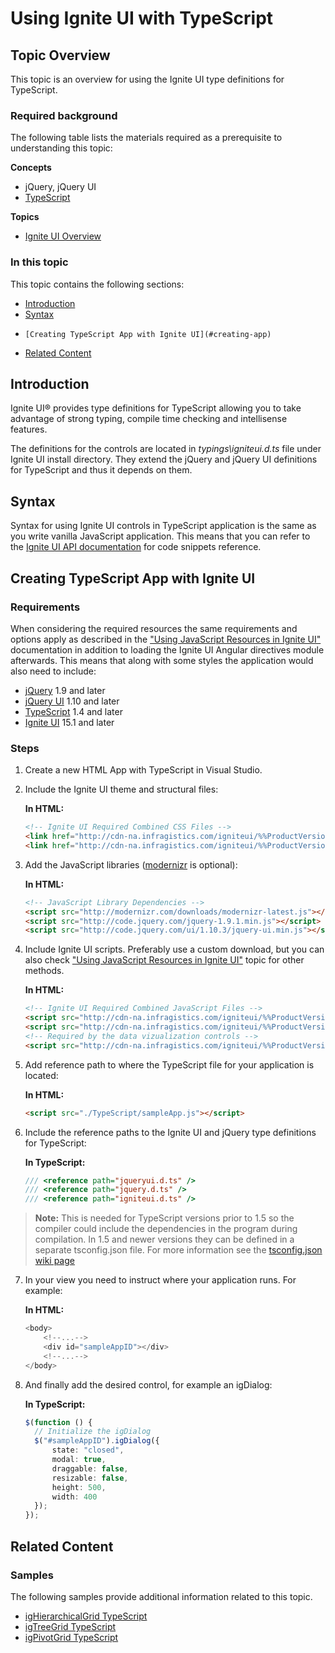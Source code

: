﻿<!--
|metadata|
{
    "fileName": "using-ignite-ui-with-typescipt",
    "controlName": [],
    "tags": []
}
|metadata|
-->

# Using Ignite UI with TypeScript

## Topic Overview

This topic is an overview for using the Ignite UI type definitions for TypeScript.

### Required background

The following table lists the materials required as a prerequisite to understanding this topic:

**Concepts**

-   jQuery, jQuery UI
-   [TypeScript](http://www.typescriptlang.org/)

**Topics**

-   [Ignite UI Overview](NetAdvantage-for-jQuery-Overview.html)


### In this topic

This topic contains the following sections:

-   [Introduction](#introduction)
-   [Syntax](#syntax)
-     [Creating TypeScript App with Ignite UI](#creating-app)
-   [Related Content](#related-content)

## <a id="introduction"></a>Introduction

Ignite UI® provides type definitions for TypeScript allowing you to take advantage of strong typing, compile time checking and intellisense features.

The definitions for the controls are located in *typings\igniteui.d.ts* file under Ignite UI install directory. They extend the jQuery and jQuery UI definitions for TypeScript and thus it depends on them.

## <a id="syntax"></a> Syntax

Syntax for using Ignite UI controls in TypeScript application is the same as you write vanilla JavaScript application. This means that you can refer to the [Ignite UI API documentation](%%jQueryApiUrl%%) for code snippets reference.

## <a id="creating-app"></a>Creating TypeScript App with Ignite UI

###  <a id="requirements"></a>Requirements 

When considering the required resources the same requirements and options apply as described in the ["Using JavaScript Resources in Ignite UI"](Deployment-Guide-JavaScript-Resources.html) documentation in addition to loading the Ignite UI Angular directives module afterwards. This means that along with some styles the application would also need to include:

-   [jQuery](http://www.jquery.com/) 1.9 and later
-   [jQuery UI](http://jqueryui.com/) 1.10 and later
-   [TypeScript](http://www.typescriptlang.org/) 1.4 and later
-   [Ignite UI](http://www.igniteui.com/) 15.1 and later

### <a id="steps"></a>Steps

1. Create a new HTML App with TypeScript in Visual Studio.
2. Include the Ignite UI theme and structural files:

    **In HTML:**
    ```html
    <!-- Ignite UI Required Combined CSS Files -->
    <link href="http://cdn-na.infragistics.com/igniteui/%%ProductVersion%%/latest/css/themes/infragistics/infragistics.theme.css" rel="stylesheet" />
    <link href="http://cdn-na.infragistics.com/igniteui/%%ProductVersion%%/latest/css/structure/infragistics.css" rel="stylesheet" />
    ```
    
3.  Add the JavaScript libraries ([modernizr](http://modernizr.com/) is optional):

    **In HTML:**
    ```html
    <!-- JavaScript Library Dependencies -->
    <script src="http://modernizr.com/downloads/modernizr-latest.js"></script>
    <script src="http://code.jquery.com/jquery-1.9.1.min.js"></script>
    <script src="http://code.jquery.com/ui/1.10.3/jquery-ui.min.js"></script>
    ```
4.  Include Ignite UI scripts. Preferably use a custom download, but you can also check ["Using JavaScript Resources in Ignite UI"](Deployment-Guide-JavaScript-Resources.html) topic for other methods.

    **In HTML:**
    ```html
    <!-- Ignite UI Required Combined JavaScript Files -->
    <script src="http://cdn-na.infragistics.com/igniteui/%%ProductVersion%%/latest/js/infragistics.core.js"></script>
    <script src="http://cdn-na.infragistics.com/igniteui/%%ProductVersion%%/latest/js/infragistics.lob.js"></script>
	<!-- Required by the data vizualization controls -->
	<script src="http://cdn-na.infragistics.com/igniteui/%%ProductVersion%%/latest/js/infragistics.dv.js"></script>
    ```

5. Add reference path to where the TypeScript file for your application is located:

    **In HTML:**
    ```html
    <script src="./TypeScript/sampleApp.js"></script> 
    ```
    
6. Include the reference paths to the Ignite UI and jQuery type definitions for TypeScript:

    **In TypeScript:**
    ```typescript
    /// <reference path="jqueryui.d.ts" />
    /// <reference path="jquery.d.ts" />
    /// <reference path="igniteui.d.ts" />
    ```
    
>**Note:** This is needed for TypeScript versions prior to 1.5 so the compiler could include the dependencies in the program during compilation. In 1.5 and newer versions they can be defined in a separate tsconfig.json file. For more information see the [tsconfig.json wiki page](https://github.com/Microsoft/TypeScript/wiki/tsconfig.json)

7. In your view you need to instruct where your application runs. For example:

    **In HTML:**
    ```typescript
    <body>
        <!--...-->
        <div id="sampleAppID"></div>
        <!--...-->
    </body>
	```
    
8. And finally add the desired control, for example an igDialog:

    **In TypeScript:**
    ```typescript
    $(function () {
      // Initialize the igDialog
      $("#sampleAppID").igDialog({
          state: "closed",
          modal: true,
          draggable: false,
          resizable: false,
          height: 500,
          width: 400
      });
    });
    ```

## <a id="related-content"></a>Related Content

### <a id="samples"></a>Samples

The following samples provide additional information related to this topic.

-   [igHierarchicalGrid TypeScript](%%SamplesUrl%%/hierarchical-grid/typescript)
-   [igTreeGrid TypeScript](%%SamplesUrl%%/tree-grid/typescript)
-   [igPivotGrid TypeScript](%%SamplesUrl%%/pivot-grid/typescript)
